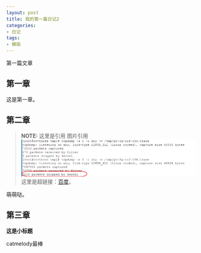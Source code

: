 ```yaml
--- 
layout: post 
title: 我的第一篇日记2
categories:
- 日记
tags:
- 模版
---
```


第一篇文章

## 第一章
这是第一章。

## 第二章
> **NOTE:**
> 这里是引用
> 图片引用
![](/media/pic2014/0201-2.png)
>这里是超链接：[百度](http://weibo.com/anqiangirl/)。

萌萌哒。

## 第三章

**这是小标题**

catmelody最棒

